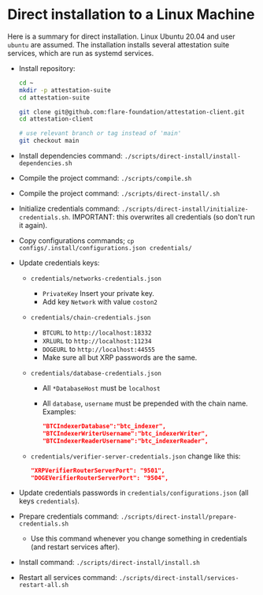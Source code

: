 # Direct installation to a Linux Machine

Here is a summary for direct installation.
Linux Ubuntu 20.04 and user `ubuntu` are assumed.
The installation installs several attestation suite services, which are run as systemd services.

- Install repository:

    ```bash
    cd ~
    mkdir -p attestation-suite
    cd attestation-suite

    git clone git@github.com:flare-foundation/attestation-client.git
    cd attestation-client

    # use relevant branch or tag instead of 'main'
    git checkout main

    ```

- Install dependencies command: `./scripts/direct-install/install-dependencies.sh`

- Compile the project command: `./scripts/compile.sh`

- Compile the project command: `./scripts/direct-install/.sh`

- Initialize credentials command: `./scripts/direct-install/initialize-credentials.sh`. IMPORTANT: this overwrites all credentials (so don't run it again).
- Copy configurations commands; `cp configs/.install/configurations.json credentials/`

- Update credentials keys:

    - `credentials/networks-credentials.json`
        - `PrivateKey` Insert your private key.
        - Add key `Network` with value `coston2`
    - `credentials/chain-credentials.json`
        - `BTCURL` to `http://localhost:18332`
        - `XRLURL` to `http://localhost:11234`
        - `DOGEURL` to `http://localhost:44555`
        - Make sure all but XRP passwords are the same.
    - `credentials/database-credentials.json`
        - All `*DatabaseHost` must be `localhost`
        - All `database`, `username` must be prepended with the chain name. Examples:

            ```json
            "BTCIndexerDatabase":"btc_indexer",
            "BTCIndexerWriterUsername":"btc_indexerWriter",
            "BTCIndexerReaderUsername":"btc_indexerReader",
            ```

    - `credentials/verifier-server-credentials.json` change like this:

        ```json
        "XRPVerifierRouterServerPort": "9501",
        "DOGEVerifierRouterServerPort": "9504",
        ```

- Update credentials passwords in `credentials/configurations.json` (all keys `credentials`).
- Prepare credentials command: `./scripts/direct-install/prepare-credentials.sh`

    - Use this command whenever you change something in credentials (and restart services after).

- Install command: `./scripts/direct-install/install.sh`

- Restart all services command: `./scripts/direct-install/services-restart-all.sh`
